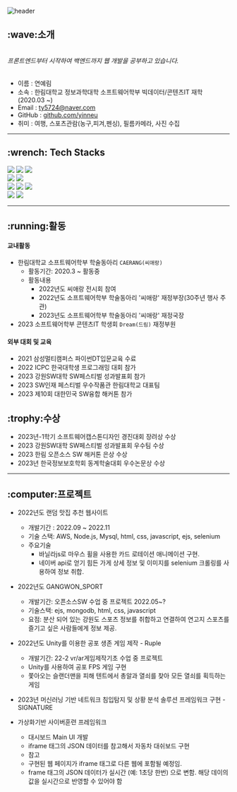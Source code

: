 ![header](https://capsule-render.vercel.app/api?type=cylinder&color=auto&height=100&fontAlignY=50&fontSize=30&animation=blinking&section=header&text=Yerim's%20GitHub%&ustomColorList=0,2,2,5,30)
<!--Copyright © 2020 Ye-Chan Kang-->

<h2> :wave:소개 </h2>
<br>
<i>프론트엔드부터 시작하여 백엔드까지 웹 개발을 공부하고 있습니다.</i>
<br>
<br>

- 이름 : 연예림
- 소속 : 한림대학교 정보과학대학 소프트웨어학부 빅데이터/콘텐츠IT 재학 (2020.03 ~)
- Email : ty5724@naver.com
- GitHub : <a href = "https://github.com/yinneu"> github.com/yinneu </a>
- 취미 : 여행, 스포츠관람(농구,피겨,펜싱), 필름카메라, 사진 수집

---
<h2> :wrench: Tech Stacks </h2>

<img src="https://img.shields.io/badge/JAVASCRIPT-F7DF1E?style=for-the-badge&logo=javascript&logoColor=black"/> <img src="https://img.shields.io/badge/HTML5-E34F26?style=for-the-badge&logo=html5&logoColor=white"/> <img src="https://img.shields.io/badge/CSS3-1572B6?style=for-the-badge&logo=CSS3&logoColor=white"/> <br>
<img src="https://img.shields.io/badge/PYTHON-3776AB?style=for-the-badge&logo=PYTHON&logoColor=white"/>
<img src="https://img.shields.io/badge/JAVA-003648?style=for-the-badge&logo=JAVA&logoColor=white"/> <br>
<img src="https://img.shields.io/badge/DJANGO-092E20?style=for-the-badge&logo=DJANGO&logoColor=white"/>
<img src="https://img.shields.io/badge/MYSQL-4479A1?style=for-the-badge&logo=MYSQL&logoColor=white"/>
<img src="https://img.shields.io/badge/NODE.JS-5FA04E?style=for-the-badge&logo=NODE.JS&logoColor=white"/> <br>
<img src="https://img.shields.io/badge/github-181717?style=for-the-badge&logo=github&logoColor=white"/>
<img src="https://img.shields.io/badge/postman-FF6C37?style=for-the-badge&logo=postman&logoColor=white"/>

---
<h2>  :running:활동 </h2>

<h4> 교내활동 </h4>

-  한림대학교 소프트웨어학부 학술동아리 `CAERANG(씨애랑)` </h4>
   -  활동기간: 2020.3 ~ 활동중 <br>
   - 활동내용 <br>
     - 2022년도 씨애랑 전시회 참여
      - 2022년도 소프트웨어학부 학술동아리 '씨애랑' 재정부장(30주년 행사 주관)
      - 2023년도 소프트웨어학부 학술동아리 '씨애랑' 재정국장
  - 2023 소프트웨어학부 콘텐츠IT 학생회 `Dream(드림)` 재정부원


<h4>외부 대회 및 교육</h4>

- 2021 삼성멀티캠퍼스 파이썬DT입문교육 수료
- 2022 ICPC 한국대학생 프로그래밍 대회 참가
- 2023 강원SW대학 SW페스티벌 성과발표회 참가
- 2023 SW인재 페스티벌 우수작품관 한림대학교 대표팀
- 2023 제10회 대한민국 SW융합 해커톤 참가

<h2>:trophy:수상</h2>
  
- 2023년-1학기 소프트웨어캡스톤디자인 경진대회 장려상 수상
- 2023 강원SW대학 SW페스티벌 성과발표회 우수팀 수상
- 2023 한림 오픈소스 SW 해커톤 은상 수상
- 2023년 한국정보보호학회 동계학술대회 우수논문상 수상
  
---
<h2> :computer:프로젝트 </h2>

- 2022년도 랜덤 맛집 추천 웹사이트
  - 개발기간 : 2022.09 ~ 2022.11
  - 기술 스택: AWS, Node.js, Mysql, html, css, javascript, ejs, selenium
  - 주요기술
    - 바닐라js로 마우스 휠을 사용한 카드 로테이션 애니메이션 구현.
    - 네이버 api로 얻기 힘든 가게 상세 정보 및 이미지를 selenium 크롤링를 사용하여 정보 취합.
  
- 2022년도 GANGWON_SPORT
  - 개발기간: 오픈소스SW 수업 중 프로젝트 2022.05~?
  - 기술스택: ejs, mongodb, html, css, javascript
  - 요점: 분산 되어 있는 강원도 스포츠 정보를 취합하고 연결하여 연고지 스포츠를 즐기고 싶은 사람들에게 정보 제공.

- 2022년도 Unity를 이용한 공포 생존 게임 제작 - Ruple
  - 개발기간: 22-2 vr/ar게임제작기초 수업 중 프로젝트
  - Unity를 사용하여 공포 FPS 게임 구현
  - 쫓아오는 슬랜더맨을 피해 텐트에서 총알과 열쇠를 찾아 모든 열쇠를 획득하는 게임

- 2023년 머신러닝 기반 네트워크 침입탐지 및 상황 분석 솔루션 프레임워크 구현 - SIGNATURE
  

- 가상화기반 사이버훈련 프레임워크
  - 대시보드 Main UI 개발
  - iframe 태그의 JSON 데이터를 참고해서 자동차 대쉬보드 구현
  - 참고
  - 구현된 웹 페이지가 iframe 태그로 다른 웹에 포함될 예정임.
  - frame 태그의 JSON 데이터가 실시간 (예: 1초당 한번) 으로 변함. 
     해당 데이의 값을 실시간으로 반영할 수 있어야 함

